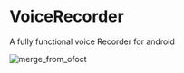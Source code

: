 # VoiceRecorder
 A fully functional voice Recorder for android

![merge_from_ofoct](https://user-images.githubusercontent.com/17613061/36210226-29b403bc-119e-11e8-9d82-96263aa1e8b0.jpg)
